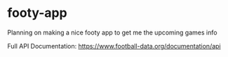 # footy-app
Planning on making a nice footy app to get me the upcoming games info

Full API Documentation:
https://www.football-data.org/documentation/api




